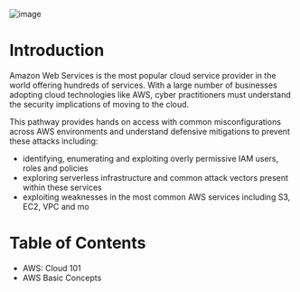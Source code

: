 

![image](https://blog.tryhackme.com/content/images/2023/04/Attacking-and-Defending-AWS-Environments--launch---4-.png)

# Introduction
Amazon Web Services is the most popular cloud service provider in the world offering hundreds of services. With a large number of businesses adopting cloud technologies like AWS, cyber practitioners must understand the security implications of moving to the cloud.

This pathway provides hands on access with common misconfigurations across AWS environments and understand defensive mitigations to prevent these attacks including:
- identifying, enumerating and exploiting overly permissive IAM users, roles and policies
- exploring serverless infrastructure and common attack vectors present within these services
- exploiting weaknesses in the most common AWS services including S3, EC2, VPC and mo

# Table of Contents
- AWS: Cloud 101
- AWS Basic Concepts

